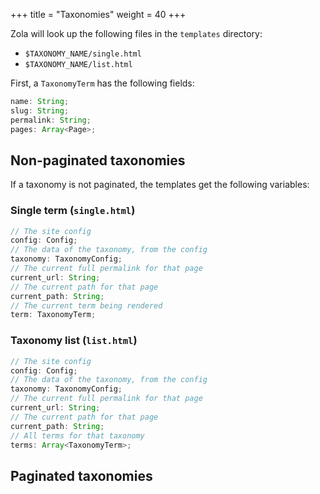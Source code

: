 +++
title = "Taxonomies"
weight = 40
+++

Zola will look up the following files in the `templates` directory:

- `$TAXONOMY_NAME/single.html`
- `$TAXONOMY_NAME/list.html`

First, a `TaxonomyTerm` has the following fields:

```ts
name: String;
slug: String;
permalink: String;
pages: Array<Page>;
```

## Non-paginated taxonomies
If a taxonomy is not paginated, the templates get the following variables:

### Single term (`single.html`)
```ts
// The site config
config: Config;
// The data of the taxonomy, from the config
taxonomy: TaxonomyConfig;
// The current full permalink for that page
current_url: String;
// The current path for that page
current_path: String;
// The current term being rendered
term: TaxonomyTerm;
```

### Taxonomy list (`list.html`)
```ts
// The site config
config: Config;
// The data of the taxonomy, from the config
taxonomy: TaxonomyConfig;
// The current full permalink for that page
current_url: String;
// The current path for that page
current_path: String;
// All terms for that taxonomy
terms: Array<TaxonomyTerm>;
```

## Paginated taxonomies

